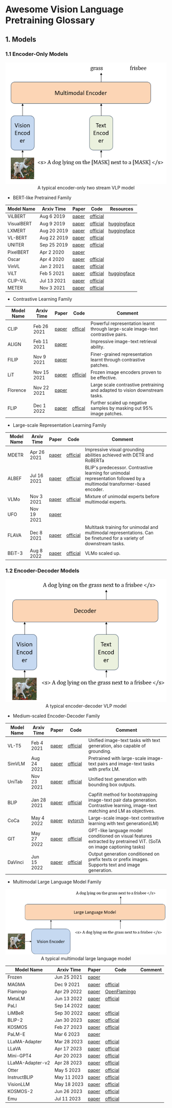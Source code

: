 # Awesome Vision Language Pretraining Glossary

## 1. Models

### 1.1 Encoder-Only Models
<div align=center>
    <img src="encoder_only.png">
</div>
<div align=center>
    <center>A typical encoder-only two stream VLP model</center>
</div>


* BERT-like Pretrained Family

| Model Name 	| Arxiv Time  	| Paper                                     	| Code                                                               	| Resources                                                                     	|
|------------	|-------------	|-------------------------------------------	|--------------------------------------------------------------------	|-------------------------------------------------------------------------------	|
| ViLBERT    	| Aug 6 2019  	| [paper](https://arxiv.org/abs/1908.02265) 	| [official](https://github.com/facebookresearch/vilbert-multi-task) 	|                                                                               	|
| VisualBERT 	| Aug 9 2019  	| [paper](https://arxiv.org/abs/1908.03557) 	| [official](https://github.com/uclanlp/visualbert)                  	| [huggingface](https://huggingface.co/docs/transformers/model_doc/visual_bert) 	|
| LXMERT     	| Aug 20 2019 	| [paper](https://arxiv.org/abs/1908.07490) 	| [official](https://github.com/airsplay/lxmert)                     	| [huggingface](https://huggingface.co/docs/transformers/model_doc/lxmert)      	|
| VL-BERT    	| Aug 22 2019 	| [paper](https://arxiv.org/abs/1908.08530) 	| [official](https://github.com/jackroos/VL-BERT)                    	|                                                                               	|
| UNITER     	| Sep 25 2019 	| [paper](https://arxiv.org/abs/1909.11740) 	| [official](https://github.com/ChenRocks/UNITER)                    	|                                                                               	|
| PixelBERT  	| Apr 2 2020  	| [paper](https://arxiv.org/abs/2004.00849) 	|                                                                    	|                                                                               	|
| Oscar      	| Apr 4 2020  	| [paper](https://arxiv.org/abs/2004.06165) 	| [official](https://github.com/microsoft/Oscar)                     	|                                                                               	|
| VinVL      	| Jan 2 2021  	| [paper](https://arxiv.org/abs/2101.00529) 	| [official](https://github.com/pzzhang/VinVL)                       	|                                                                               	|
| ViLT       	| Feb 5 2021  	| [paper](https://arxiv.org/abs/2102.03334) 	| [official](https://github.com/dandelin/ViLT)                       	| [huggingface](https://huggingface.co/docs/transformers/model_doc/vilt)        	|
| CLIP-ViL   	| Jul 13 2021 	| [paper](https://arxiv.org/abs/2107.06383) 	| [official](https://github.com/clip-vil/CLIP-ViL)                   	|                                                                               	|
| METER      	| Nov 3 2021  	| [paper](https://arxiv.org/abs/2111.02387) 	| [official](https://github.com/zdou0830/METER)                      	|                                                                               	|

* Contrastive Learning Family

| Model Name 	| Arxiv Time  	| Paper                                     	| Code                                                                  	| Comment                                                                          	|
|------------	|-------------	|-------------------------------------------	|-----------------------------------------------------------------------	|----------------------------------------------------------------------------------	|
| CLIP       	| Feb 26 2021 	| [paper](https://arxiv.org/abs/2103.00020) 	| [offical](https://github.com/openai/CLIP)                             	| Powerful representation learnt through large-scale image-text contrastive pairs. 	|
| ALIGN      	| Feb 11 2021 	| [paper](https://arxiv.org/abs/2102.05918) 	|                                                                       	| Impressive image-text retrieval ability.                                         	|
| FILIP      	| Nov 9 2021  	| [paper](https://arxiv.org/abs/2111.07783) 	|                                                                       	| Finer-grained representation learnt through contrastive patches.                 	|
| LiT        	| Nov 15 2021 	| [paper](https://arxiv.org/abs/2111.07991) 	| [official](https://google-research.github.io/vision_transformer/lit/) 	| Frozen image encoders proven to be effective.                                    	|
| Florence   	| Nov 22 2021 	| [paper](https://arxiv.org/abs/2111.11432) 	|                                                                       	| Large scale contrastive pretraining and adapted to vision downstream tasks.      	|
| FLIP       	| Dec 1 2022  	| [paper](https://arxiv.org/abs/2212.00794) 	| [offical](https://github.com/facebookresearch/flip)                   	| Further scaled up negative samples by masking out 95% image patches.             	|

* Large-scale Representation Learning Family

| Model Name 	| Arxiv Time  	| Paper                                     	| Code                                                                                	| Comment                                                                                                                  	|   	|
|------------	|-------------	|-------------------------------------------	|-------------------------------------------------------------------------------------	|--------------------------------------------------------------------------------------------------------------------------	|---	|
| MDETR      	| Apr 26 2021 	| [paper](https://arxiv.org/abs/2104.12763) 	| [official](https://github.com/ashkamath/mdetr)                                      	| Impressive visual grounding abilities achieved with DETR and RoBERTa                                                     	|   	|
| ALBEF      	| Jul 16 2021 	| [paper](https://arxiv.org/abs/2107.07651) 	| [official](https://github.com/salesforce/ALBEF)                                     	| BLIP's predecessor. Contrastive learning for unimodal representation followed by a multimodal transformer-based encoder. 	|   	|
| VLMo       	| Nov 3 2021  	| [paper](https://arxiv.org/abs/2111.02358) 	| [official](https://github.com/microsoft/unilm/tree/master/vlmo)                     	| Mixture of unimodal experts before multimodal experts.                                                                   	|   	|
| UFO        	| Nov 19 2021 	| [paper](https://arxiv.org/abs/2111.10023) 	|                                                                                     	|                                                                                                                          	|   	|
| FLAVA      	| Dec 8 2021  	| [paper](https://arxiv.org/abs/2112.04482) 	| [official](https://github.com/facebookresearch/multimodal/tree/main/examples/flava) 	| Multitask training for unimodal and multimodal representations. Can be finetuned for a variety of downstream tasks.      	|   	|
| BEiT-3     	| Aug 8 2022  	| [paper](https://arxiv.org/abs/2208.10442) 	| [official](https://github.com/microsoft/unilm/tree/master/beit3)                    	| VLMo scaled up.                                                                                                          	|   	|

### 1.2 Encoder-Decoder Models
<div align=center>
    <img src="encoder_decoder.png">
</div>
<div align=center>
    <center>A typical encoder-decoder VLP model</center>
</div>

* Medium-scaled Encoder-Decoder Family

| Model Name 	| Arxiv Time  	| Paper                                         	| Code                                                          	| Comment                                                                                                                           	|
|------------	|-------------	|-----------------------------------------------	|---------------------------------------------------------------	|-----------------------------------------------------------------------------------------------------------------------------------	|
| VL-T5      	| Feb 4 2021  	| [paper](https://arxiv.org/pdf/2102.02779.pdf) 	| [official](https://github.com/j-min/VL-T5)                    	| Unified image-text tasks with text generation, also capable of grounding.                                                         	|
| SimVLM     	| Aug 24 2021 	| [paper](https://arxiv.org/abs/2108.10904)     	| [official](https://github.com/YulongBonjour/SimVLM)           	| Pretrained with large-scale image-text pairs and image-text tasks with prefix LM.                                                 	|
| UniTab     	| Nov 23 2021 	| [paper](https://arxiv.org/abs/2111.12085)     	| [official](https://github.com/microsoft/UniTAB)               	| Unified text generation with bounding box outputs.                                                                                	|
| BLIP       	| Jan 28 2021 	| [paper](https://arxiv.org/abs/2201.12086)     	| [official](https://github.com/salesforce/BLIP)                	| Capfilt method for bootstrapping image-text pair data generation. Contrastive learning, image-text matching and LM as objectives. 	|
| CoCa       	| May 4 2022  	| [paper](https://arxiv.org/abs/2205.01917)     	| [pytorch](https://github.com/lucidrains/CoCa-pytorch)         	| Large-scale image-text contrastive learning with text generation(LM)                                                              	|
| GIT        	| May 27 2022 	| [paper](https://arxiv.org/abs/2205.14100)     	| [official](https://github.com/microsoft/GenerativeImage2Text) 	| GPT-like language model conditioned on visual features extracted by pretrained ViT. (SoTA on image captioning tasks)              	|
| DaVinci    	| Jun 15 2022 	| [paper](https://arxiv.org/abs/2206.07699)     	| [official](https://github.com/shizhediao/DaVinci)             	| Output generation conditioned on prefix texts or prefix images. Supports text and image generation.                                	|

* Multimodal Large Language Model Family

<div align=center>
    <img src="mllm.png">
</div>
<div align=center>
    <center>A typical multimodal large language model</center>
</div>

| Model Name       	| Arxiv Time  	| Paper                                     	| Code                                                                            	| Comment 	|
|------------------	|-------------	|-------------------------------------------	|---------------------------------------------------------------------------------	|---------	|
| Frozen           	| Jun 25 2021 	| [paper](https://arxiv.org/abs/2106.13884) 	|                                                                                 	|         	|
| MAGMA            	| Dec 9 2021  	| [paper](https://arxiv.org/abs/2112.05253) 	| [official](https://github.com/Aleph-Alpha/magma/tree/master)                    	|         	|
| Flamingo         	| Apr 29 2022 	| [paper](https://arxiv.org/abs/2204.14198) 	| [OpenFlamingo](https://github.com/mlfoundations/open_flamingo)                  	|         	|
| MetaLM           	| Jun 13 2022 	| [paper](https://arxiv.org/abs/2206.06336) 	| [official](https://github.com/microsoft/unilm/tree/master/metalm)               	|         	|
| PaLI             	| Sep 14 2022 	| [paper](https://arxiv.org/abs/2209.06794) 	|                                                                                 	|         	|
| LiMBeR           	| Sep 30 2022 	| [paper](https://arxiv.org/abs/2209.15162) 	| [official](https://github.com/jmerullo/limber)                                  	|         	|
| BLIP-2           	| Jan 30 2023 	| [paper](https://arxiv.org/abs/2301.12597) 	| [official](https://github.com/salesforce/LAVIS/tree/main/projects/blip2)        	|         	|
| KOSMOS           	| Feb 27 2023 	| [paper](https://arxiv.org/abs/2302.14045) 	| [official](https://github.com/microsoft/unilm/tree/master/kosmos-1)             	|         	|
| PaLM-E           	| Mar 6 2023  	| [paper](https://arxiv.org/abs/2303.03378) 	|                                                                                 	|         	|
| LLaMA-Adapter    	| Mar 28 2023 	| [paper](https://arxiv.org/abs/2303.16199) 	| [official](https://github.com/OpenGVLab/LLaMA-Adapter)                          	|         	|
| LLaVA            	| Apr 17 2023 	| [paper](https://arxiv.org/abs/2304.08485) 	| [official](https://github.com/haotian-liu/LLaVA)                                	|         	|
| Mini-GPT4        	| Apr 20 2023 	| [paper](https://arxiv.org/abs/2304.10592) 	| [official](https://github.com/Vision-CAIR/MiniGPT-4)                            	|         	|
| LLaMA-Adapter-v2 	| Apr 28 2023 	| [paper](https://arxiv.org/abs/2304.15010) 	| [official](https://github.com/OpenGVLab/LLaMA-Adapter)                          	|         	|
| Otter            	| May 5 2023  	| [paper](https://arxiv.org/abs/2305.03726) 	| [official](https://github.com/Luodian/Otter)                                    	|         	|
| InstructBLIP     	| May 11 2023 	| [paper](https://arxiv.org/abs/2304.10592) 	| [official](https://github.com/salesforce/LAVIS/tree/main/projects/instructblip) 	|         	|
| VisionLLM        	| May 18 2023 	| [paper](https://arxiv.org/abs/2305.11175) 	| [official](https://github.com/OpenGVLab/VisionLLM)                              	|         	|
| KOSMOS-2         	| Jun 26 2023 	| [paper](https://arxiv.org/abs/2306.14824) 	| [official](https://github.com/microsoft/unilm/tree/master/kosmos-2)             	|         	|
| Emu              	| Jul 11 2023 	| [paper](https://arxiv.org/abs/2307.05222) 	| [official](https://github.com/baaivision/Emu)                                   	|         	|